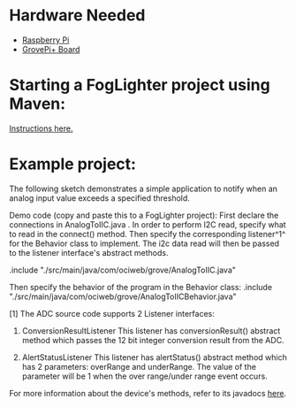 # Hardware Needed
- [Raspberry Pi](https://www.raspberrypi.org/)
- [GrovePi+ Board](https://www.dexterindustries.com/shop/grovepi-board/)

# Starting a FogLighter project using Maven: 
[Instructions here.](https://github.com/oci-pronghorn/FogLighter/blob/master/README.md)
 
# Example project:
 The following sketch demonstrates a simple application to notify when an analog input value exceeds a specified threshold.

Demo code (copy and paste this to a FogLighter project):
First declare the connections in AnalogToIIC.java . In order to perform I2C read, specify what to read in the connect() method. Then specify the corresponding listener^1^ for the Behavior class to implement. The i2c data read will then be passed to the listener interface's abstract methods. 

.include "./src/main/java/com/ociweb/grove/AnalogToIIC.java"

Then specify the behavior of the program in the Behavior class:
.include "./src/main/java/com/ociweb/grove/AnalogToIICBehavior.java"

[1] The ADC source code supports 2 Listener interfaces:
1. ConversionResultListener
This listener has conversionResult() abstract method which passes the 12 bit integer conversion result from the ADC.

2. AlertStatusListener
This listener has alertStatus() abstract method which has 2 parameters: overRange and underRange. The value of the parameter will be 1 when the over range/under range event occurs. 
 
 For more information about the device's methods, refer to its javadocs [here](https://github.com/oci-pronghorn/FogLight/blob/master/src/main/java/com/ociweb/iot/grove/adc/ADC_Transducer.java).
 
 
 
